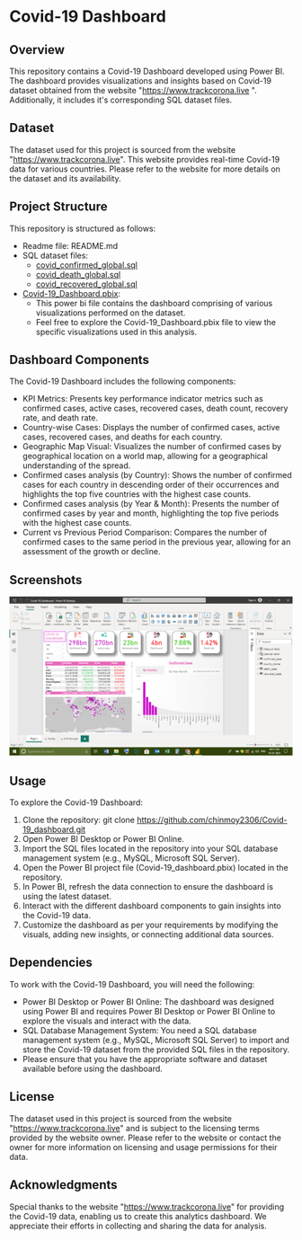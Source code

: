 # Covid-19 Dashboard
## Overview
This repository contains a Covid-19 Dashboard developed using Power BI. The dashboard provides visualizations and insights based on Covid-19 dataset obtained from the website "https://www.trackcorona.live ". Additionally, it includes it's corresponding SQL dataset files.
## Dataset
The dataset used for this project is sourced from the website "https://www.trackcorona.live". This website provides real-time Covid-19 data for various countries. Please refer to the website for more details on the dataset and its availability.
## Project Structure
This repository is structured as follows:
-	Readme file: README.md
-	SQL dataset files:
	- [covid_confirmed_global.sql](https://github.com/chinmoy2306/Covid-19_dashboard/blob/4b06a7fbcab8f90372d788d8c249dd7ddb0d70df/covid_confirmed_global.sql)
	- [covid_death_global.sql](https://github.com/chinmoy2306/Covid-19_dashboard/blob/4b06a7fbcab8f90372d788d8c249dd7ddb0d70df/covid_death_global.sql)
	- [covid_recovered_global.sql](https://github.com/chinmoy2306/Covid-19_dashboard/blob/4b06a7fbcab8f90372d788d8c249dd7ddb0d70df/covid_recovered_global.sql)
-	[Covid-19_Dashboard.pbix](https://github.com/chinmoy2306/Covid-19_dashboard/blob/4b06a7fbcab8f90372d788d8c249dd7ddb0d70df/Covid-19_Dashboard.pbix):
	- This power bi file contains the dashboard comprising of various visualizations performed on the dataset.
	- Feel free to explore the Covid-19_Dashboard.pbix file to view the specific visualizations used in this analysis.
## Dashboard Components
The Covid-19 Dashboard includes the following components:
-	KPI Metrics: Presents key performance indicator metrics such as confirmed cases, active cases, recovered cases, death count, recovery rate, and death rate.
-	Country-wise Cases: Displays the number of confirmed cases, active cases, recovered cases, and deaths for each country.
-	Geographic Map Visual: Visualizes the number of confirmed cases by geographical location on a world map, allowing for a geographical understanding of the spread.
-	Confirmed cases analysis (by Country): Shows the number of confirmed cases for each country in descending order of their occurrences and highlights the top five countries with the highest case counts.
-	Confirmed cases analysis (by Year & Month): Presents the number of confirmed cases by year and month, highlighting the top five periods with the highest case counts.
-	Current vs Previous Period Comparison: Compares the number of confirmed cases to the same period in the previous year, allowing for an assessment of the growth or decline.
## Screenshots
![image-1](Screenshot-1.png)
## Usage
To explore the Covid-19 Dashboard:
1.	Clone the repository: git clone https://github.com/chinmoy2306/Covid-19_dashboard.git
2.	Open Power BI Desktop or Power BI Online.
3.	Import the SQL files located in the repository into your SQL database management system (e.g., MySQL, Microsoft SQL Server).
4.	Open the Power BI project file (Covid-19_dashboard.pbix) located in the repository.
5.	In Power BI, refresh the data connection to ensure the dashboard is using the latest dataset.
6.	Interact with the different dashboard components to gain insights into the Covid-19 data.
7.	Customize the dashboard as per your requirements by modifying the visuals, adding new insights, or connecting additional data sources.
## Dependencies
To work with the Covid-19 Dashboard, you will need the following:
-	Power BI Desktop or Power BI Online: The dashboard was designed using Power BI and requires Power BI Desktop or Power BI Online to explore the visuals and interact with the data.
-	SQL Database Management System: You need a SQL database management system (e.g., MySQL, Microsoft SQL Server) to import and store the Covid-19 dataset from the provided SQL files in the repository.
-	Please ensure that you have the appropriate software and dataset available before using the dashboard.
## License
The dataset used in this project is sourced from the website "https://www.trackcorona.live" and is subject to the licensing terms provided by the website owner. Please refer to the website or contact the owner for more information on licensing and usage permissions for their data.
## Acknowledgments
Special thanks to the website "https://www.trackcorona.live" for providing the Covid-19 data, enabling us to create this analytics dashboard. We appreciate their efforts in collecting and sharing the data for analysis.
